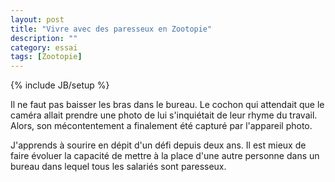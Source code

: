 ```yaml
---
layout: post
title: "Vivre avec des paresseux en Zootopie"
description: ""
category: essai
tags: [Zootopie]
---
```

{% include JB/setup %}

Il ne faut pas baisser les bras dans le bureau.  Le cochon qui
attendait que le caméra allait prendre une photo de lui s'inquiétait
de leur rhyme du travail.  Alors, son mécontentement a finalement été
capturé par l'appareil photo.

J'apprends à sourire en dépit d'un défi depuis deux ans.  Il est mieux
de faire évoluer la capacité de mettre à la place d'une autre personne
dans un bureau dans lequel tous les salariés sont paresseux.
